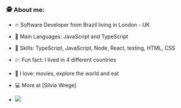 ### 🕵️ About me:

* 🔥 Software Developer from Brazil living in London - UK
* 🔭 Main Languages: JavaScript and TypeScript
* 💬 Skills: TypeScript, JavaScript, Node, React, testing, HTML, CSS
* 💹 Fun fact: I lived in 4 different countries
* 💯 I love: movies, explore the world and eat
  
* 💻 More at [Sílvia Wrege]
* <a href="https://www.linkedin.com/in/silvianatalewrege/" target="_blank"><img src="https://img.shields.io/badge/-LinkedIn-%230077B5?style=for-the-badge&logo=linkedin&logoColor=white" target="_blank"></a> 

